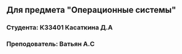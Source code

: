 
## Для предмета "Операционные системы"
### Студента: К33401 Касаткина Д.А
### Преподователь: Ватьян А.C
